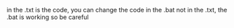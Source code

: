 in the .txt is the code,
you can change the code in the .bat not in the .txt,
the .bat is working so be careful
